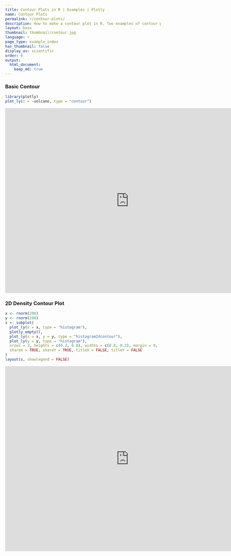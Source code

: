 ```yaml
---
title: Contour Plots in R | Examples | Plotly
name: Contour Plots
permalink: r/contour-plots/
description: How to make a contour plot in R. Two examples of contour plots of matrices and 2D distributions.
layout: base
thumbnail: thumbnail/contour.jpg
language: r
page_type: example_index
has_thumbnail: false
display_as: scientific
order: 6
output:
  html_document:
    keep_md: true
---
```




### Basic Contour


```r
library(plotly)
plot_ly(z = ~volcano, type = "contour")
```

<iframe src="https://plot.ly/~RPlotBot/3115.embed" width="800" height="600" id="igraph" scrolling="no" seamless="seamless" frameBorder="0"> </iframe>


### 2D Density Contour Plot


```r
x <- rnorm(200)
y <- rnorm(200)
s <- subplot(
  plot_ly(x = x, type = "histogram"),
  plotly_empty(),
  plot_ly(x = x, y = y, type = "histogram2dcontour"),
  plot_ly(y = y, type = "histogram"),
  nrows = 2, heights = c(0.2, 0.8), widths = c(0.8, 0.2), margin = 0,
  shareX = TRUE, shareY = TRUE, titleX = FALSE, titleY = FALSE
)
layout(s, showlegend = FALSE)
```

<iframe src="https://plot.ly/~RPlotBot/3117.embed" width="800" height="600" id="igraph" scrolling="no" seamless="seamless" frameBorder="0"> </iframe>
